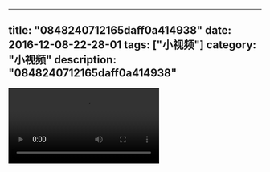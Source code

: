 
---
title: "0848240712165daff0a414938"
date: 2016-12-08-22-28-01
tags: ["小视频"]
category: "小视频"
description: "0848240712165daff0a414938"
---
<video src="http://ohtsqip0g.bkt.clouddn.com/0848240712165daff0a414938.mp4" controls="controls"></video>

